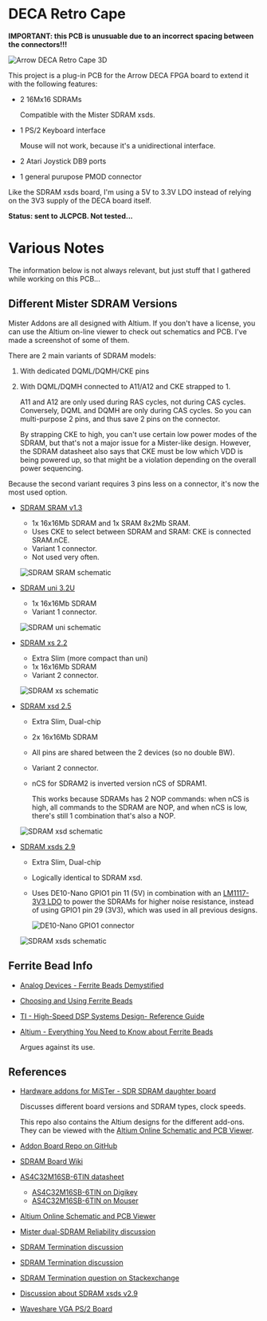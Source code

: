 
# DECA Retro Cape

**IMPORTANT: this PCB is unusuable due to an incorrect spacing between the connectors!!!**

![Arrow DECA Retro Cape 3D](./doc/arrow_deca_retro_cape_3d.png) 

This project is a plug-in PCB for the Arrow DECA FPGA board to extend it with the
following features:

* 2 16Mx16 SDRAMs

    Compatible with the Mister SDRAM xsds. 

* 1 PS/2 Keyboard interface

    Mouse will not work, because it's a unidirectional interface.

* 2 Atari Joystick DB9 ports 

* 1 general purupose PMOD connector

Like the SDRAM xsds board, I'm using a 5V to 3.3V LDO instead of relying on the 3V3
supply of the DECA board itself.

**Status: sent to JLCPCB. Not tested...**


# Various Notes

The information below is not always relevant, but just stuff that I gathered while
working on this PCB...

## Different Mister SDRAM Versions

Mister Addons are all designed with Altium. If you don't have a license, you can use
the Altium on-line viewer to check out schematics and PCB. I've made a screenshot of some
of them.

There are 2 main variants of SDRAM models:

1. With dedicated DQML/DQMH/CKE pins
1. With DQML/DQMH connected to A11/A12 and CKE strapped to 1.

    A11 and A12 are only used during RAS cycles, not during CAS cycles. Conversely, 
    DQML and DQMH are only during CAS cycles. So you can multi-purpose 2 pins, and thus
    save 2 pins on the connector.

    By strapping CKE to high, you can't use certain low power modes of the SDRAM, but
    that's not a major issue for a Mister-like design. However, the SDRAM datasheet
    also says that CKE must be low which VDD is being powered up, so that might
    be a violation depending on the overall power sequencing.

Because the second variant requires 3 pins less on a connector, it's now the most used option.


* [SDRAM SRAM v1.3](https://github.com/MiSTer-devel/Hardware_MiSTer/tree/master/Addons/SDRAM_SRAM)

    * 1x 16x16Mb SDRAM and 1x SRAM 8x2Mb SRAM.
    * Uses CKE to select between SDRAM and SRAM: CKE is connected SRAM.nCE.
    * Variant 1 connector.
    * Not used very often.

    ![SDRAM SRAM schematic](./doc/sdram_sram.png)

* [SDRAM uni 3.2U](https://github.com/MiSTer-devel/Hardware_MiSTer/tree/master/Addons/SDRAM_uni)

    * 1x 16x16Mb SDRAM
    * Variant 1 connector.

    ![SDRAM uni schematic](./doc/sdram_uni.png)

* [SDRAM xs 2.2](https://github.com/MiSTer-devel/Hardware_MiSTer/tree/master/Addons/SDRAM_xs)

    * Extra Slim (more compact than uni)
    * 1x 16x16Mb SDRAM
    * Variant 2 connector.

    ![SDRAM xs schematic](./doc/sdram_xs.png)

* [SDRAM xsd 2.5](https://github.com/MiSTer-devel/Hardware_MiSTer/tree/master/Addons/SDRAM_xsd)

    * Extra Slim, Dual-chip
    * 2x 16x16Mb SDRAM
    * All pins are shared between the 2 devices (so no double BW).
    * Variant 2 connector.
    * nCS for SDRAM2 is inverted version nCS of SDRAM1.

        This works because SDRAMs has 2 NOP commands: when nCS is high, all commands to the
        SDRAM are NOP, and when nCS is low, there's still 1 combination that's also a NOP.

    ![SDRAM xsd schematic](./doc/sdram_xsd.png)

* [SDRAM xsds 2.9](https://github.com/MiSTer-devel/Hardware_MiSTer/tree/master/Addons/SDRAM_xsds)

    * Extra Slim, Dual-chip
    * Logically identical to SDRAM xsd.
    * Uses DE10-Nano GPIO1 pin 11 (5V) in combination with an 
      [LM1117-3V3 LDO](https://www.ti.com/lit/ds/symlink/lm1117.pdf) to power the SDRAMs for
      higher noise resistance, instead of using GPIO1 pin 29 (3V3), which was used in all
      previous designs.

      ![DE10-Nano GPIO1 connector](./doc/DE10_nano_GPIO1.png)

    ![SDRAM xsds schematic](./doc/sdram_xsds.png)


## Ferrite Bead Info

* [Analog Devices - Ferrite Beads Demystified](https://www.analog.com/media/en/technical-documentation/application-notes/AN-1368.pdf)
* [Choosing and Using Ferrite Beads](https://www.allaboutcircuits.com/technical-articles/choosing-and-using-ferrite-beads/)
* [TI - High-Speed DSP Systems Design- Reference Guide](https://www.ti.com.cn/cn/lit/ug/spru889/spru889.pdf)
* [Altium - Everything You Need to Know about Ferrite Beads](https://resources.altium.com/p/everything-you-need-to-know-about-ferrite-beads)

    Argues against its use.

## References

* [Hardware addons for MiSTer - SDR SDRAM daughter board](https://github.com/MiSTer-devel/Hardware_MiSTer#sdr-sdram-daughter-board)

    Discusses different board versions and SDRAM types, clock speeds.

    This repo also contains the Altium designs for the different add-ons. They can be viewed with the
    [Altium Online Schematic and PCB Viewer](https://www.altium.com/viewer/).

* [Addon Board Repo on GitHub](https://github.com/MiSTer-devel/Hardware_MiSTer/tree/master/Addons)

* [SDRAM Board Wiki](https://github.com/MiSTer-devel/Main_MiSTer/wiki/SDRAM-Board)

* [AS4C32M16SB-6TIN datasheet](https://www.mouser.com/datasheet/2/12/512M%20SDRAM_%20B%20die_AS4C32M16SB-7TCN-7TIN-6TIN_Rev%201-1265391.pdf)

    * [AS4C32M16SB-6TIN on Digikey](https://www.digikey.com/en/products/detail/alliance-memory-inc/AS4C32M16SB-6TIN/6716555)
    * [AS4C32M16SB-6TIN on Mouser](https://www.mouser.com/ProductDetail/913-AS4C32M16SB-6TIN)

* [Altium Online Schematic and PCB Viewer](https://www.altium.com/viewer/)

* [Mister dual-SDRAM Reliability discussion](https://misterfpga.org/viewtopic.php?t=1727)
* [SDRAM Termination discussion](https://www.electronicspoint.com/forums/threads/sdram-clock-termination.19018/)
* [SDRAM Termination discussion](https://designhelp.fedevel.com/forum/test/pcb-layout/82-sdr-sdram-layout-recommendations)
* [SDRAM Termination question on Stackexchange](https://electronics.stackexchange.com/questions/38718/termination-resistors-are-they-needed)
* [Discussion about SDRAM xsds v2.9](https://misterfpga.org/viewtopic.php?t=2480)

* [Waveshare VGA PS/2 Board](https://www.waveshare.com/vga-ps2-board.htm)
